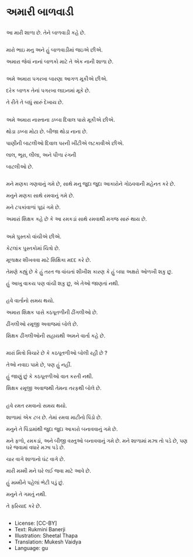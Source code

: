 # અમારી બાળવાડી

##
આ મારી શાળા છે. તેને બાળવાડી કહે છે.

##
મારો ભાઇ મનુ અને હું બાળવાડીમાં જઇએ છીએ.

અમારા જેવાં નાનાં બાળકો માટે તે એક નાની શાળા છે.

##
અમે અમારા પગરખા બારણા આગળ મૂકીએ છીએ.

દરેક બાળક તેનાં પગરખા લાઇનમાં મૂકે છે.

તે રીતે તે બધું સારું દેખાય છે.

##
અમે અમારા નાસ્તાના ડબ્બા દિવાલ પાસે મૂકીએ છીએ.

થોડા ડબ્બા મોટા છે. બીજા થોડા નાના છે.

પાણીની બાટલીઓ દિવાલ પરની ખીંટીએ લટકાવીએ છીએ.

લાલ, ભૂરા, લીલા, અને પીળા રંગની

બાટલીઓ છે.

##
મને મણકા ગણવાનું ગમે છે, સાથે મનુ જુદા જુદા આકારોને ગોઠવવાની મહેનત કરે છે.

મનુને મણકા સાથે રમવાનું ગમે છે.

મને ટપકાંવાળાં પૂઠાં ગમે છે.

અમારાં શિક્ષક કહે છે કે આ રમકડાં સાથે રમવાથી મગજ સારું થાય છે.

##
અમે પુસ્તકો વાંચીએ છીએ.

કેટલાંક પુસ્તકોમાં ચિત્રો છે.

મૂળાક્ષર શીખવવા માટે શિક્ષિકા મદદ કરે છે.

તેમણે કહ્યું છે કે હું તરત જ વાંચતાં શીખીશ કારણ કે હું બધા અક્ષરો ઓળખી શકુ છુ.

હું આખુ વાકય પણ વાંચી શકુ છુ, એ તેઓ જાણતાં નથી.

##
હવે વાર્તાનો સમય થયો.

અમારા શિક્ષક પાસે કઠપૂતળીની ઢીંગલીઓ છે.

ઢીંગલીઓ રમૂજી અવાજમાં બોલે છે.

શિક્ષક ઢીંગલીઓની સહાયથી અમને વાર્તા કહે છે.

##
મારાં મિત્રો વિચારે છે કે કઠપૂતળીઓ બોલી રહી છે ?

તેઓ નવાઇ પામે છે, પણ હું નહીં.

હું જાણું છું કે કઠપૂતળીઓ વાત કરતી નથી.

શિક્ષક રમૂજી અવાજથી તેમના તરફથી બોલે છે.

##
હવે રમત રમવાનો સમય થયો.

શાળામાં એક ટબ છે. તેમાં રમવા માટીનો પિંડો છે.

મનુને તે પિંડામાંથી જુદા જુદા આકારો બનાવવાનું ગમે છે.

મને ફળો, રમકડાં, અને બીજી વસ્તુઓ બનાવવાનું ગમે છે.
મને શાળામાં મઝા તો પડે છે, પણ ઘરે જવામાં વધારે મઝા પડે છે.

ચાર વાગે શાળાનો ઘંટ વાગે છે.

મારી મમ્મી મને ઘરે લઈ જવા માટે આવે છે.

હું મમ્મીને પહેલાં ભેટી પડું છું.

મનુને તે ગમતું નથી.

તે ફરિયાદ કરે છે.

##
* License: [CC-BY]
* Text: Rukmini Banerji
* Illustration: Sheetal Thapa
* Translation: Mukesh Vaidya
* Language: gu
